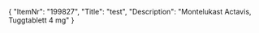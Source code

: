 {
  "ItemNr": "199827",
  "Title": "test",
  "Description": "Montelukast Actavis, Tuggtablett 4 mg"
}